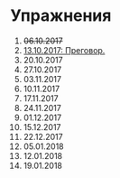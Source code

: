 # Упражнения

1. ~~06.10.2017~~
1. [13.10.2017: Преговор.](exercise0)
1. 20.10.2017
1. 27.10.2017
1. 03.11.2017
1. 10.11.2017
1. 17.11.2017
1. 24.11.2017
1. 01.12.2017
1. 15.12.2017
1. 22.12.2017
1. 05.01.2018
1. 12.01.2018
1. 19.01.2018
